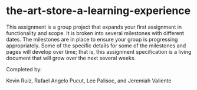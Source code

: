 # the-art-store-a-learning-experience
This assignment is a group project that expands your first assignment in functionality and scope. It is broken into several milestones with different dates. The milestones are in place to ensure your group is progressing appropriately. Some of the specific details for some of the milestones and pages will develop over time; that is, this assignment specification is a living document that will grow over the next several weeks.

Completed by:

Kevin Ruiz, Rafael Angelo Pucut, Lee Palisoc, and Jeremiah Valiente
